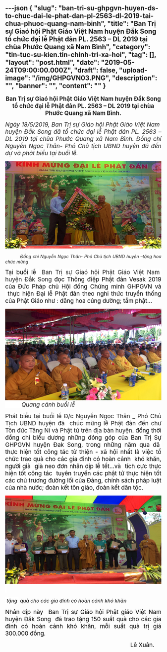 ---json
{
    "slug": "ban-tri-su-ghpgvn-huyen-ds-to-chuc-dai-le-phat-dan-pl-2563-dl-2019-tai-chua-phuoc-quang-nam-binh",
    "title": "Ban Trị sự Giaó hội Phật Giáo Việt Nam huyện Đắk Song tổ chức đại lễ Phật đản PL. 2563 – DL 2019 tại chùa Phước Quang xã Nam Bình",
    "category": "tin-tuc-su-kien.tin-chinh-tri-xa-hoi",
    "tag": [],
    "layout": "post.html",
    "date": "2019-05-24T09:00:00.000Z",
    "draft": false,
    "upload-image": "/img/GHPGVN03.PNG",
    "description": "",
    "banner": "",
    "__content__": ""
}
---
<p style="text-align:center"><strong><span style="font-size:14.0pt"><span style="background-color:white"><span style="color:#222222">Ban Trị sự Gia&oacute; hội Phật Gi&aacute;o Việt Nam huyện Đắk Song tổ chức đại lễ Phật đản PL. 2563 &ndash; DL 2019 tại ch&ugrave;a Phước Quang x&atilde; Nam B&igrave;nh.</span></span></span></strong></p>

<p style="text-align:justify"><em><span style="font-size:14.0pt"><span style="background-color:white"><span style="color:#222222">Ng&agrave;y 18/5/2019, Ban Trị sự Gi&aacute;o hội Phật Gi&aacute;o Việt Nam&nbsp; huyện Đắk Song đ&atilde; tổ chức đại lễ Phật đản PL. 2563 &ndash; DL 2019 tại ch&ugrave;a Phước Quang x&atilde; Nam B&igrave;nh. Đồng ch&iacute; Nguyễn Ngọc Th&acirc;n- Ph&oacute; Chủ tịch UBND huyện đ&atilde; đến dự v&agrave; ph&aacute;t biểu tại buổi lễ.</span></span></span></em></p>

<p style="text-align:justify"><img alt="" src="/img/GHPGVN01.PNG" /></p>

<p style="text-align:justify"><em>&nbsp;&nbsp;&nbsp;&nbsp;&nbsp;&nbsp;&nbsp;&nbsp;&nbsp; <span style="background-color:white"><span style="color:#222222">Đồng ch&iacute; Nguyễn Ngọc Th&acirc;n- Ph&oacute; Chủ tịch UBND huyện &ndash;tặng hoa ch&uacute;c mừng</span></span></em></p>

<p style="text-align:justify"><span style="font-size:14.0pt"><span style="background-color:white"><span style="color:black">Tại buổi lễ </span></span></span><strong>&nbsp;</strong><span style="font-size:14.0pt"><span style="background-color:white"><span style="color:#222222">Ban Trị sự Gia&oacute; hội Phật Gi&aacute;o Việt Nam&nbsp; huyện Đắk Song</span></span></span><span style="font-size:14.0pt"><span style="background-color:white"><span style="color:black"> đọc Th&ocirc;ng điệp Phật đản Vesak 2019 của Đức Ph&aacute;p chủ Hội đồng Chứng minh GHPGVN v&agrave; &nbsp;thực hiện Đại lễ Phật đản theo nghi thức truyền thống của Phật Gi&aacute;o như : d&acirc;ng hoa c&uacute;ng dường; tắm phật&hellip;</span></span></span></p>

<p style="text-align:justify"><img alt="" src="/img/GHPGVN02.PNG" /><br />
<span style="font-size:14.0pt"><span style="background-color:white"><span style="color:#222222">&nbsp;&nbsp;&nbsp;&nbsp;&nbsp;&nbsp;&nbsp;&nbsp;&nbsp; <em>Quang cảnh buổi lễ</em></span></span></span></p>

<p style="text-align:justify"><span style="font-size:14.0pt"><span style="background-color:white"><span style="color:#222222">Ph&aacute;t biểu tại buổi lễ Đ/c Nguyễn Ngọc Th&acirc;n _ Ph&oacute; Chủ Tịch UBND huyện đ&atilde; &nbsp;ch&uacute;c mừng lễ Phật đản đến chư T&ocirc;n đức Tăng Ni v&agrave; Phật tử tr&ecirc;n địa b&agrave;n huyện.</span></span></span><span style="font-size:14.0pt"><span style="background-color:white"><span style="color:black"> đồng thời đồng ch&iacute; biểu dương những đ&oacute;ng g&oacute;p của Ban Trị Sự GHPGVN huyện Đak Song, trong những năm qua đ&atilde;&nbsp; thực hiện tốt c&ocirc;ng t&aacute;c từ thiện - x&atilde; hội nhất l&agrave; việc tổ chức trao qu&agrave; cho c&aacute;c gia đ&igrave;nh c&oacute; ho&agrave;n cảnh &nbsp;kh&oacute; khăn, người gi&agrave; &nbsp;gi&agrave; neo đơn nh&acirc;n dịp lễ tết&hellip;v&agrave; &nbsp;t&iacute;ch cực thực hiện tốt c&ocirc;ng t&aacute;c&nbsp; tuy&ecirc;n truyền c&aacute;c phật tử thực hiện tốt c&aacute;c chủ trương đường lối của Đảng, ch&iacute;nh s&aacute;ch ph&aacute;p luật của nh&agrave; nước; đo&agrave;n kết t&ocirc;n gi&aacute;o, đo&agrave;n kết d&acirc;n tộc. </span></span></span></p>

<p style="text-align:justify"><span style="font-size:14.0pt"><span style="background-color:white"><span style="color:black"><img alt="" src="/img/GHPGVN03.PNG" />&nbsp;</span></span></span></p>

<p style="text-align:justify"><span style="font-size:14.0pt"><span style="background-color:white"><span style="color:black"><span style="font-size:16px">&nbsp;<em>tặng</em> </span></span></span></span><span style="font-size:16px"><em><span style="color:black">&nbsp;qu&agrave; cho c&aacute;c gia đ&igrave;nh c&oacute; ho&agrave;n cảnh kh&oacute; khăn </span></em></span></p>

<p style="text-align:justify"><span style="font-size:14.0pt"><span style="color:black">Nh&acirc;n dịp n&agrave;y &nbsp;Ban Trị sự Gi&aacute;o hội Phật gi&aacute;o Việt Nam huyện Đăk Song &nbsp;đ&atilde; trao tặng 150 suất qu&agrave; cho c&aacute;c gia đ&igrave;nh c&oacute; ho&agrave;n cảnh kh&oacute; khăn, mỗi suất qu&agrave; trị gi&aacute; 300.000 đồng.</span></span></p>

<p style="text-align:justify"><span style="font-size:14.0pt"><span style="color:black">&nbsp;&nbsp;&nbsp;&nbsp;&nbsp;&nbsp;&nbsp;&nbsp;&nbsp;&nbsp;&nbsp;&nbsp;&nbsp;&nbsp;&nbsp;&nbsp;&nbsp;&nbsp;&nbsp;&nbsp;&nbsp;&nbsp;&nbsp;&nbsp;&nbsp;&nbsp;&nbsp;&nbsp;&nbsp;&nbsp;&nbsp;&nbsp;&nbsp;&nbsp;&nbsp;&nbsp;&nbsp;&nbsp;&nbsp;&nbsp;&nbsp;&nbsp;&nbsp;&nbsp;&nbsp;&nbsp;&nbsp;&nbsp;&nbsp;&nbsp;&nbsp;&nbsp;&nbsp;&nbsp;&nbsp;&nbsp;&nbsp;&nbsp;&nbsp;&nbsp;&nbsp;&nbsp;&nbsp;&nbsp;&nbsp;&nbsp;&nbsp;&nbsp;&nbsp;&nbsp;&nbsp;&nbsp;&nbsp;&nbsp;&nbsp;&nbsp; L&ecirc; Xu&acirc;n.</span></span></p>

<p style="text-align:justify">&nbsp;</p>

<p style="text-align:justify">&nbsp;</p>

<p style="text-align:justify">&nbsp;</p>

<p style="text-align:center">&nbsp;</p>